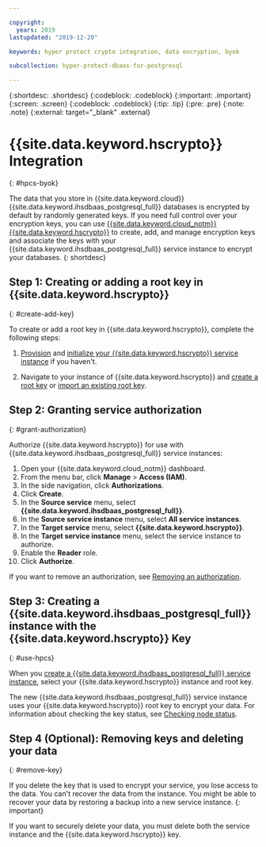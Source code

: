 ```yaml
---

copyright:
  years: 2019
lastupdated: "2019-12-20"

keywords: hyper protect crypto integration, data encryption, byok

subcollection: hyper-protect-dbaas-for-postgresql

---
```


{:shortdesc: .shortdesc}
{:codeblock: .codeblock}
{:important: .important}
{:screen: .screen}
{:codeblock: .codeblock}
{:tip: .tip}
{:pre: .pre}
{:note: .note}
{:external: target="_blank" .external}

# {{site.data.keyword.hscrypto}} Integration 
{: #hpcs-byok}

The data that you store in {{site.data.keyword.cloud}} {{site.data.keyword.ihsdbaas_postgresql_full}} databases is encrypted by default by randomly generated keys. If you need full control over your encryption keys, you can use [{{site.data.keyword.cloud_notm}} {{site.data.keyword.hscrypto}}](/docs/services/hs-crypto?topic=hs-crypto-overview) to create, add, and manage encryption keys and associate the keys with your {{site.data.keyword.ihsdbaas_postgresql_full}} service instance to encrypt your databases.
{: shortdesc}

## Step 1: Creating or adding a root key in {{site.data.keyword.hscrypto}}
{: #create-add-key}

To create or add a root key in {{site.data.keyword.hscrypto}}, complete the following steps:

 1. [Provision](/docs/services/hs-crypto?topic=hs-crypto-provision) and [initialize your {{site.data.keyword.hscrypto}} service instance](/docs/services/hs-crypto?topic=hs-crypto-initialize-hsm) if you haven't.

2. Navigate to your instance of {{site.data.keyword.hscrypto}} and [create a root key](/docs/services/hs-crypto?topic=hs-crypto-create-root-keys) or [import an existing root key](/docs/services/hs-crypto?topic=hs-crypto-import-root-keys).

## Step 2: Granting service authorization
{: #grant-authorization}

Authorize {{site.data.keyword.hscrypto}} for use with {{site.data.keyword.ihsdbaas_postgresql_full}} service instances:

1. Open your {{site.data.keyword.cloud_notm}} dashboard.
2. From the menu bar, click **Manage** > **Access (IAM)**.
3. In the side navigation, click **Authorizations**.
4. Click **Create**.
5. In the **Source service** menu, select **{{site.data.keyword.ihsdbaas_postgresql_full}}**.
6. In the **Source service instance** menu, select **All service instances**.
7. In the **Target service** menu, select **{{site.data.keyword.hscrypto}}**.
8. In the **Target service instance** menu, select the service instance to authorize.
9. Enable the **Reader** role.
10. Click **Authorize**.

If you want to remove an authorization, see [Removing an authorization](/docs/iam?topic=iam-serviceauth#remove-auth). 

## Step 3: Creating a {{site.data.keyword.ihsdbaas_postgresql_full}} instance with the {{site.data.keyword.hscrypto}} Key
{: #use-hpcs}

When you [create a {{site.data.keyword.ihsdbaas_postgresql_full}} service instance](/docs/services/hyper-protect-dbaas-for-postgresql?topic=hyper-protect-dbaas-for-postgresql-gettingstarted#creating-a-database-cluster-introduction), select your {{site.data.keyword.hscrypto}} instance and root key.

The new {{site.data.keyword.ihsdbaas_postgresql_full}} service instance uses your {{site.data.keyword.hscrypto}} root key to encrypt your data. For information about checking the key status, see [Checking node status](/docs/services/hyper-protect-dbaas-for-postgresql?topic=hyper-protect-dbaas-for-postgresql-dbaas-webui-nodes#webui-check-node-status).

## Step 4 (Optional): Removing keys and deleting your data
{: #remove-key}

If you delete the key that is used to encrypt your service, you lose access to the data. You can't recover the data from the instance. You might be able to recover your data by restoring a backup into a new service instance.
{: important}

If you want to securely delete your data, you must delete both the service instance and the {{site.data.keyword.hscrypto}} key.
